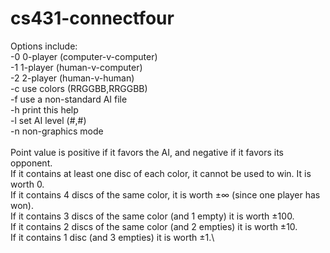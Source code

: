 # cs431-connectfour

Options include:\
    -0      0-player (computer-v-computer)\
    -1      1-player (human-v-computer)\
    -2      2-player (human-v-human)\
    -c      use colors (RRGGBB,RRGGBB)\
    -f      use a non-standard AI file\
    -h      print this help\
    -l      set AI level (#,#)\
    -n      non-graphics mode\
\
Point value is positive if it favors the AI, and negative if it favors its opponent.\
If it contains at least one disc of each color, it cannot be used to win. It is worth 0.\
If it contains 4 discs of the same color, it is worth ±∞ (since one player has won).\
If it contains 3 discs of the same color (and 1 empty) it is worth ±100.\
If it contains 2 discs of the same color (and 2 empties) it is worth ±10.\
If it contains 1 disc (and 3 empties) it is worth ±1.\